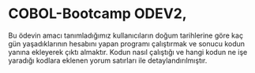 # COBOL-Bootcamp ODEV2,
Bu ödevin amacı tanımladığımız kullanıcıların doğum tarihlerine göre kaç gün yaşadıklarının hesabını yapan programı çalıştırmak ve sonucu kodun yanına ekleyerek çıktı almaktır.
Kodun nasıl çalıştığı ve hangi kodun ne işe yaradığı kodlara eklenen yorum satırları ile detaylandırılmıştır.
